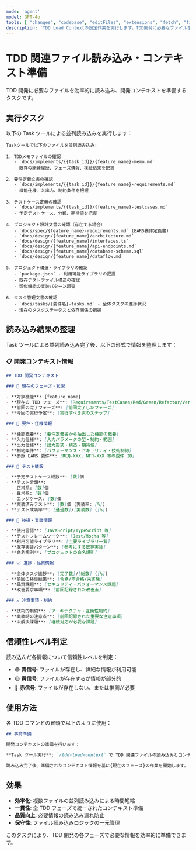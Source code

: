 ```yaml
---
mode: 'agent'
model: GPT-4o
tools: [ "changes", "codebase", "editFiles", "extensions", "fetch", "findTestFiles", "githubRepo", "new", "problems", "openSimpleBrowser", "runCommands", "runNotebooks", "runTasks", "runTests", "search", "searchResults", "terminalLastCommand", "terminalSelection", "testFailure", "usages", "vscodeAPI", "activePullRequest", "copilotCodingAgent" ],
description: 'TDD Load Contextの設定作業を実行します。TDD開発に必要なファイルを読み込み、開発コンテキストを準備します。'
---
```


# TDD 関連ファイル読み込み・コンテキスト準備

TDD 開発に必要なファイルを効率的に読み込み、開発コンテキストを準備するタスクです。

## 実行タスク

以下の Task ツールによる並列読み込みを実行します：

```
Taskツールで以下のファイルを並列読み込み:

1. TDDメモファイルの確認
   - `docs/implements/{{task_id}}/{feature_name}-memo.md`
   - 既存の開発履歴、フェーズ情報、検証結果を把握

2. 要件定義文書の確認
   - `docs/implements/{{task_id}}/{feature_name}-requirements.md`
   - 機能仕様、入出力、制約条件を把握

3. テストケース定義の確認
   - `docs/implements/{{task_id}}/{feature_name}-testcases.md`
   - 予定テストケース、分類、期待値を把握

4. プロジェクト設計文書の確認（存在する場合）
   - `docs/spec/{feature_name}-requirements.md` (EARS要件定義書)
   - `docs/design/{feature_name}/architecture.md`
   - `docs/design/{feature_name}/interfaces.ts`
   - `docs/design/{feature_name}/api-endpoints.md`
   - `docs/design/{feature_name}/database-schema.sql`
   - `docs/design/{feature_name}/dataflow.md`

5. プロジェクト構造・ライブラリの確認
   - `package.json` - 利用可能ライブラリの把握
   - 既存テストファイル構造の確認
   - 類似機能の実装パターン調査

6. タスク管理文書の確認
   - `docs/tasks/{要件名}-tasks.md` - 全体タスクの進捗状況
   - 現在のタスクステータスと依存関係の把握
```

## 読み込み結果の整理

Task ツールによる並列読み込み完了後、以下の形式で情報を整理します：

### 📋 開発コンテキスト情報

```markdown
## TDD 開発コンテキスト

### 🎯 現在のフェーズ・状況

- **対象機能**: {feature_name}
- **現在の TDD フェーズ**: [Requirements/TestCases/Red/Green/Refactor/Verify]
- **前回の完了フェーズ**: [前回完了したフェーズ]
- **今回の実行予定**: [実行すべき次のステップ]

### 📄 要件・仕様情報

- **機能概要**: [要件定義書から抽出した機能の概要]
- **入力仕様**: [入力パラメータの型・制約・範囲]
- **出力仕様**: [出力形式・構造・期待値]
- **制約条件**: [パフォーマンス・セキュリティ・技術制約]
- **参照 EARS 要件**: [REQ-XXX, NFR-XXX 等の要件 ID]

### 🧪 テスト情報

- **予定テストケース総数**: [数]個
- **テスト分類**:
  - 正常系: [数]個
  - 異常系: [数]個
  - エッジケース: [数]個
- **実装済みテスト**: [数]個 (実装率: [%])
- **テスト成功率**: [通過数]/[実装数] ([%])

### 🔧 技術・実装情報

- **使用言語**: [JavaScript/TypeScript 等]
- **テストフレームワーク**: [Jest/Mocha 等]
- **利用可能ライブラリ**: [主要ライブラリ一覧]
- **既存実装パターン**: [参考にする既存実装]
- **命名規則**: [プロジェクトの命名規則]

### 📈 進捗・品質情報

- **全体タスク進捗**: [完了数]/[総数] ([%])
- **前回の検証結果**: [合格/不合格/未実施]
- **品質課題**: [セキュリティ・パフォーマンス課題]
- **改善要求事項**: [前回記録された改善点]

### ⚠️ 注意事項・制約

- **技術的制約**: [アーキテクチャ・互換性制約]
- **実装時の注意点**: [前回記録された重要な注意事項]
- **未解決課題**: [継続対応が必要な課題]
```

## 信頼性レベル判定

読み込んだ各情報について信頼性レベルを判定：

- 🟢 **青信号**: ファイルが存在し、詳細な情報が利用可能
- 🟡 **黄信号**: ファイルが存在するが情報が部分的
- 🔴 **赤信号**: ファイルが存在しない、または推測が必要

## 使用方法

各 TDD コマンドの冒頭で以下のように使用：

```markdown
## 事前準備

開発コンテキストの準備を行います：

**Task ツール実行**: `/tdd-load-context` で TDD 関連ファイルの読み込みとコンテキスト準備を実行

読み込み完了後、準備されたコンテキスト情報を基に{現在のフェーズ}の作業を開始します。
```

## 効果

- **効率化**: 複数ファイルの並列読み込みによる時間短縮
- **一貫性**: 全 TDD フェーズで統一されたコンテキスト準備
- **品質向上**: 必要情報の読み込み漏れ防止
- **保守性**: ファイル読み込みロジックの一元管理

このタスクにより、TDD 開発の各フェーズで必要な情報を効率的に準備できます。
